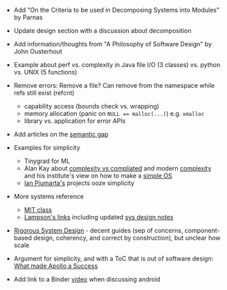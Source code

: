 - Add "On the Criteria to be used in Decomposing Systems into Modules" by Parnas
- Update design section with a discussion about decomposition
- Add information/thoughts from "A Philosophy of Software Design" by John Ousterhout
- Example about perf vs. complexity in Java file I/O (3 classes) vs. python vs. UNIX (5 functions)
- Remove errors: Remove a file? Can remove from the namespace while refs still exist (refcnt)

    - capability access (bounds check vs. wrapping)
	- memory allocation (panic on `NULL == malloc(...)`) e.g. `xmalloc`
	- library vs. application for error APIs
- Add articles on the [semantic gap](https://www.riverphillips.dev/blog/go-cfs/)

- Examples for simplicity

	- Tinygrad for ML
	- Alan Kay about [complexity vs compliated](https://tinlizzie.org/IA/index.php/Alan_Kay_at_Qualcomm:_Is_it_really_%22Complex%22%3F_Or_did_we_just_make_it_%22Complicated%22%3F) and modern [complexity](https://tinlizzie.org/IA/index.php/How_Complex_is_%22Personal_Computing%22%3F_(2009)) and his institute's view on how to make a [simple OS](https://tinlizzie.org/VPRIPapers/rn2006002_nsfprop.pdf)
	- [Ian Piumarta's](https://www.piumarta.com/software/) projects ooze simplicity

- More systems reference

	- [MIT class](https://6826.csail.mit.edu/2020/)
	- [Lampson's links](https://bwlampson.site/) including updated [sys design notes](https://bwlampson.site/Slides/Hints%20and%20principles%20(HLF%202015)%20abstract.htm)

- [Rigorous System Design](https://www-verimag.imag.fr/PEOPLE/Joseph.Sifakis/papers_pdfs/Rigorous%20System%20Design.pdf) - decent guides (sep of concerns, component-based design, coherency, and correct by construction), but unclear how scale

- Argument for simplicity, and with a ToC that is out of software design: [What made Apollo a Success](https://ntrs.nasa.gov/api/citations/19720005243/downloads/19720005243.pdf)
- Add link to a Binder [video](https://www.youtube.com/watch?v=Fb4UoqXPEtI&list=TLPQMDUwODIwMjSWs7PT98Ul8Q) when discussing android
